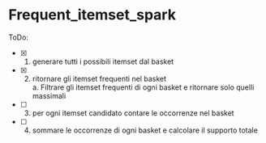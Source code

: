 # Frequent_itemset_spark

ToDo:
- [X] 1. generare tutti i possibili itemset dal basket 
- [X] 2. ritornare gli itemset frequenti nel basket <br>
        a. Filtrare gli itemset frequenti di ogni basket e ritornare solo quelli massimali
- [ ] 3. per ogni itemset candidato contare le occorrenze nel basket
- [ ] 4. sommare le occorrenze di ogni basket e calcolare il supporto totale

